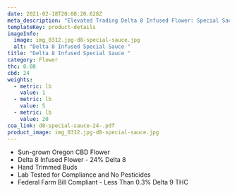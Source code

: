 ```yaml
---
date: 2021-02-18T20:08:20.628Z
meta_description: "Elevated Trading Delta 8 Infused Flower: Special Sauce"
templateKey: product-details
imageInfo:
  image: img_0312.jpg-d8-special-sauce.jpg
  alt: "Delta 8 Infused Special Sauce "
title: "Delta 8 Infused Special Sauce "
category: Flower
thc: 0.08
cbd: 24
weights:
  - metric: lb
    value: 1
  - metric: lb
    value: 5
  - metric: lb
    value: 20
coa_link: d8-special-sauce-24-.pdf
product_image: img_0312.jpg-d8-special-sauce.jpg
---
```



* Sun-grown Oregon CBD Flower
* Delta 8 Infused Flower - 24% Delta 8
* Hand Trimmed Buds
* Lab Tested for Compliance and No Pesticides
* Federal Farm Bill Compliant - Less Than 0.3% Delta 9 THC